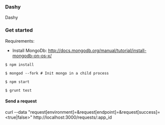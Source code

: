 ### Dashy

Dashy


### Get started

Requirements:
- Install MongoDb: http://docs.mongodb.org/manual/tutorial/install-mongodb-on-os-x/

`$ npm install`

`$ mongod --fork # Init mongo in a child process`

`$ npm start`

`$ grunt test`


#### Send a request

curl --data "request[environment]=<ENVIRONMENT>&request[endpoint]=<ENDPOINT>&request[success]=<true|false>" http://localhost:3000/requests/:app_id